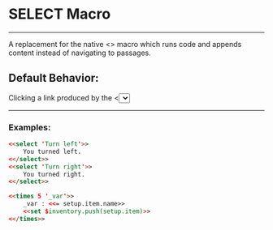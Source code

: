 # SELECT Macro

***

A replacement for the native <<choice>> macro which runs code and appends content instead of navigating to passages.

## Default Behavior: 
Clicking a link produced by the <<select>> macro replaces the link with its contents. It then removes all other links in the same group. The default group is 'default' but you can optionally specify a group as a second argument. Links in a group only remove other links in the same group as itself.

***

### Examples:

```html
<<select 'Turn left'>>
    You turned left.
<</select>>
<<select 'Turn right'>>
    You turned right.
<</select>>
```

```html
<<times 5 '_var'>>
	_var : <<= setup.item.name>>
	<<set $inventory.push(setup.item)>>
<</times>>
```